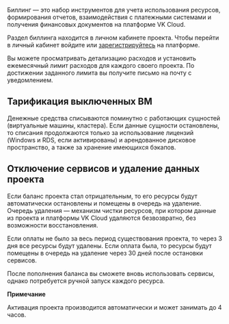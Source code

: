 Биллинг — это набор инструментов для учета использования ресурсов, формирования отчетов, взаимодействия с платежными системами и получения финансовых документов на платформе VK Cloud.

Раздел биллинга находится в личном кабинете проекта. Чтобы перейти в личный кабинет войдите или [зарегистрируйтесь](/ru/additionals/start/get-started/registration) на платформе.

Вы можете просматривать детализацию расходов и установить ежемесячный лимит расходов для каждого своего проекта. По достижении заданного лимита вы получите письмо на почту с уведомлением.

## Тарификация выключенных ВМ

Денежные средства списываются поминутно с работающих сущностей (виртуальные машины, кластера). Если данные сущности остановлены, то списания продолжаются только за использование лицензий (Windows и RDS, если активированы) и арендованное дисковое пространство, а также за хранение имеющихся бэкапов.

## Отключение сервисов и удаление данных проекта

Если баланс проекта стал отрицательным, то его ресурсы будут автоматически остановлены и помещены в очередь на удаление. Очередь удаления — механизм чистки ресурсов, при котором данные из проекта и платформы VK Cloud удаляются безвозвратно, без возможности восстановления.

Если оплаты не было за весь период существования проекта, то через 3 дня все ресурсы будут удалены. Если оплата была, то ресурсы будут помещены в очередь на удаление через 30 дней после остановки сервисов.

После пополнения баланса вы сможете вновь использовать сервисы, однако потребуется ручной запуск каждого ресурса.

<info>

**Примечание**

Активация проекта производится автоматически и может занимать до 4 часов.

</info>
